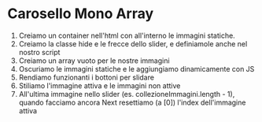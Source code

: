 Carosello Mono Array
===

1. Creiamo un container nell'html con all'interno le immagini statiche.
1. Creiamo la classe hide e le frecce dello slider, e definiamole anche nel nostro script
1. Creiamo un array vuoto per le nostre immagini
1. Oscuriamo le immagini statiche e le aggiungiamo dinamicamente con JS
1. Rendiamo funzionanti i bottoni per slidare
1. Stiliamo l'immagine attiva e le immagini non attive
1. All'ultima immagine nello slider (es. collezioneImmagini.length - 1), quando facciamo ancora Next resettiamo (a [0]) l'index dell'immagine attiva